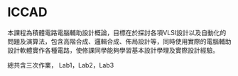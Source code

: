 # ICCAD
本課程為積體電路電腦輔助設計概論，目標在於探討各項VLSI設計以及自動化的問題及演算法，包含高階合成、邏輯合成、佈局設計等，同時使用實際的電腦輔助設計軟體實作各種電路，使修課同學能夠學習基本設計學理及實際設計經驗。

總共含三次作業， Lab1，Lab2，Lab3
